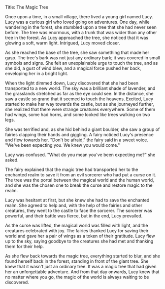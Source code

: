 Title: The Magic Tree

Once upon a time, in a small village, there lived a young girl named Lucy. Lucy was a curious girl who loved going on adventures. One day, while wandering in the forest, she stumbled upon a tree that she had never seen before. The tree was enormous, with a trunk that was wider than any other tree in the forest. As Lucy approached the tree, she noticed that it was glowing a soft, warm light. Intrigued, Lucy moved closer.

As she reached the base of the tree, she saw something that made her gasp. The tree's bark was not just any ordinary bark; it was covered in small symbols and signs. She felt an unexplainable urge to touch the tree, and as she did, a gust of wind blew, and a magical force pushed her back, enveloping her in a bright light.

When the light dimmed down, Lucy discovered that she had been transported to a new world. The sky was a brilliant shade of lavender, and the grasslands stretched as far as the eye could see. In the distance, she saw a castle so grand that it seemed to touch the heavens. Excited, Lucy started to make her way towards the castle, but as she journeyed further, she realized that there were strange creatures everywhere. Some of them had wings, some had horns, and some looked like trees walking on two legs.

She was terrified and, as she hid behind a giant boulder, she saw a group of fairies clapping their hands and giggling. A fairy noticed Lucy's presence and flew towards her. "Don't be afraid," the fairy said in a sweet voice. "We've been expecting you. We knew you would come."

Lucy was confused. "What do you mean you've been expecting me?" she asked.

The fairy explained that the magic tree had transported her to the enchanted realm to save it from an evil sorcerer who had put a curse on it. The tree was the portal between the magical world and the human world, and she was the chosen one to break the curse and restore magic to the realm.

Lucy was hesitant at first, but she knew she had to save the enchanted realm. She agreed to help and, with the help of the fairies and other creatures, they went to the castle to face the sorcerer. The sorcerer was powerful, and their battle was fierce, but in the end, Lucy prevailed.

As the curse was lifted, the magical world was filled with light, and the creatures celebrated with joy. The fairies thanked Lucy for saving their world and gave her a pair of wings as a token of their gratitude. Lucy flew up to the sky, saying goodbye to the creatures she had met and thanking them for their help.

As she flew back towards the magic tree, everything started to blur, and she found herself back in the forest, standing in front of the giant tree. She knew that it wasn't just an ordinary tree. It was a magic tree that had given her an unforgettable adventure. And from that day onwards, Lucy knew that no matter where you go, the magic of the world is always waiting to be discovered.